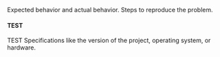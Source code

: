Expected behavior and actual behavior.
Steps to reproduce the problem.

#### TEST
TEST
Specifications like the version of the project, operating system, or hardware.
